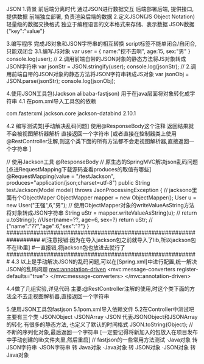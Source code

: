 JSON
1.背景
前后端分离时代 通过JSON进行数据交互
后端部署后端, 提供接口, 提供数据
前端独立部署, 负责渲染后端的数据
2.定义JSON(JS Object Notation)轻量级的数据交换格式
独立于编程语言的文本格式来存储、表示数据 JSON数据 {"key":"value"}

3.编写程序 完成JS对象和JSON字符串的相互转换
script标签不能单闭合/自闭合,只能双闭合
3.1.编写JS对象
var user = {
    name:"挖不去啊",
    age:15,
    sex:"男"
}
console.log(user);
// 2.调用前端自带的JSON对象的静态方法将JS对象转成JSON字符串
var jsonStr = JSON.stringify(user);
console.log(jsonStr);
// 2.调用前端自带的JSON对象的静态方法将JSON字符串转成JS对象
var jsonObj = JSON.parse(jsonStr);
console.log(jsonObj);

4.使用JSON工具包(Jackson alibaba-fastjson)
用于在java层面将对象转化成字符串
4.1 在pom.xml导入工具包的依赖
<!-- https://mvnrepository.com/artifact/com.fasterxml.jackson.core/jackson-databind -->
<dependency>
 <groupId>com.fasterxml.jackson.core</groupId>
 <artifactId>jackson-databind</artifactId>
 <version>2.10.1</version>
</dependency>

4.2 编写测试类[手动解决乱码问题]
使用@ResponseBody这个注释 返回结果就不会被视图解析器解析 直接返回一个字符串
[或者直接在控制器类上使用@RestController注解,则这个类下面的所有方法都不会走视图解析器,直接返回一个字符串 ]

// 使用Jackson工具
@ResponseBody
// 原生态的SpringMVC解决json乱码问题[点进RequestMapping下载源码查看produces的取值有哪些]
@RequestMapping(value = "/testJackson", produces="application/json;charset=utf-8")
public String testJackson(Model model) throws JsonProcessingException {
    // jacksono里面有个ObjectMaper
    ObjectMapper mapper = new ObjectMapper();
    User u = new User("王强",6,"男");
    // 使用ObjectMapper对象的writeValueAsString方法将对象转成JSON字符串
    String uStr = mapper.writeValueAsString(u);
    // return u.toString(); //User(name=??, age=6, sex=?)
    return uStr; // {"name":"??","age":6,"sex":"?"}
}
##################################################################
#[注意报错:因为在导入jackson包之前就导入了lib,所以jackson包不在lib里]
#一直报错,将jackson包也放进去就行了
#########################################################
4.3 以上是手动解决JSON的乱码问题,可以在[Spring.xml]中进行配置,统一解决JSON的乱码问题
<mvc:annotation-driven>
    <mvc:message-converters register-defaults="true">
        <!-- 统一解决JSON乱码问题 -->
        <!-- 字符Http消息格式转换器 传入参数utf-8 -->
        <bean class="org.springframework.http.converter.StringHttpMessageConverter">
            <!-- 点进源码查看即可理解 它有一个只包含一个参数的构造函数 -->
            <constructor-arg value="UTF-8"/>
        </bean>
        <!-- 使用MappingJackson2HttpMessageConverter来进行JSON字符串和对象的解析 -->
        <bean class="org.springframework.http.converter.json.MappingJackson2HttpMessageConverter">
            <property name="objectMapper">
                <bean class="org.springframework.http.converter.json.Jackson2ObjectMapperFactoryBean">
                    <!-- 可以传入空值 -->
                    <property name="failOnEmptyBeans" value="false"/>
                </bean>
            </property>
        </bean>
    </mvc:message-converters>
</mvc:annotation-driven>

4.4做了几组实验,详见代码
主要:@RestController注解的使用,时这个类下面的方法全不去走视图解析器,直接返回一个字符串

5.使用JSON工具包fastjson
5.1pom.xml导入依赖文件
5.2在Controller中测试吧
主要有三个类
·JSONObject
·JSONArray
·JSON 代表JSONObject和JSONArray的转化
 有很多的静态方法, 也定义了默认的时间格式
JSON.toString(Object); // 不断的序列化对象,最后返回一个字符串
[一定要记得将新加入的包放入在项目发布中手动创建的lib文件夹里,然后重启]
// fastjson的一些常用方法测试
·Java对象 转 JSON字符串
·JSON字符串 转 Java对象
·Java对象 转 JSON对象
·JSON对象 转 Java对象

